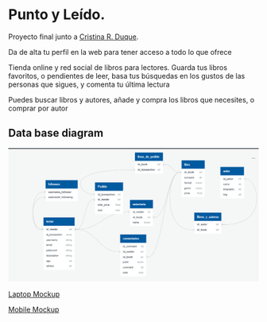 # <h1>Punto y Leído.</h1> 

<p>Proyecto final junto a <a href="https://github.com/crduque">Cristina R. Duque</a>.</p>

<p>Da de alta tu perfil en la web para tener acceso a todo lo que ofrece</p>

<p>Tienda online y red social de libros para lectores. Guarda tus libros favoritos, o pendientes de leer, basa tus búsquedas en los gustos de las personas que sigues, y  comenta tu última lectura</p>

<p>Puedes buscar libros y autores, añade y compra los libros que necesites, o comprar por autor</p>




<h2>Data base diagram</h2>
<img src="./src/img/ReadMe-img/DB-diagram.jpg" />

<a href="https://app.moqups.com/Xu8kMCVdg3/edit/page/ad64222d5">Laptop Mockup</a>

<a href="https://app.moqups.com/AC1hnaCMIi/edit/page/ad64222d5">Mobile Mockup</a>

